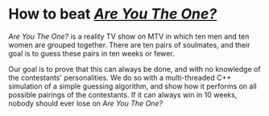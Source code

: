 # How to beat *[Are You The One?](http://www.mtv.com/shows/are-you-the-one)*
*Are You The One?* is a reality TV show on MTV in which ten men and ten women are grouped together. There are ten pairs of soulmates, and their goal is to guess these pairs in ten weeks or fewer.

Our goal is to prove that this can always be done, and with no knowledge of the contestants' personalities. We do so with a multi-threaded C++ simulation of a simple guessing algorithm, and show how it performs on all possible pairings of the contestants. If it can always win in 10 weeks, nobody should ever lose on *Are You The One?*
